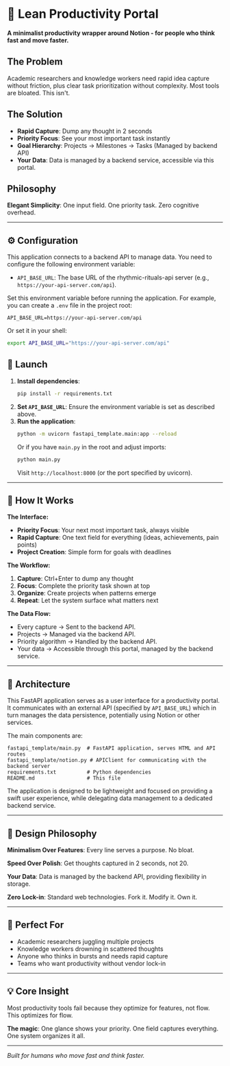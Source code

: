 # 🎯 Lean Productivity Portal

**A minimalist productivity wrapper around Notion - for people who think fast and move faster.**

## The Problem
Academic researchers and knowledge workers need rapid idea capture without friction, plus clear task prioritization without complexity. Most tools are bloated. This isn't.

## The Solution
- **Rapid Capture**: Dump any thought in 2 seconds
- **Priority Focus**: See your most important task instantly  
- **Goal Hierarchy**: Projects → Milestones → Tasks (Managed by backend API)
- **Your Data**: Data is managed by a backend service, accessible via this portal.

## Philosophy
**Elegant Simplicity**: One input field. One priority task. Zero cognitive overhead.

---

## ⚙️ Configuration

This application connects to a backend API to manage data. You need to configure the following environment variable:

*   `API_BASE_URL`: The base URL of the rhythmic-rituals-api server (e.g., `https://your-api-server.com/api`).

Set this environment variable before running the application. For example, you can create a `.env` file in the project root:
```
API_BASE_URL=https://your-api-server.com/api
```
Or set it in your shell:
```bash
export API_BASE_URL="https://your-api-server.com/api"
```

## 🚀 Launch

1.  **Install dependencies**:
    ```bash
    pip install -r requirements.txt
    ```
2.  **Set `API_BASE_URL`**: Ensure the environment variable is set as described above.
3.  **Run the application**:
    ```bash
    python -m uvicorn fastapi_template.main:app --reload
    ```
    Or if you have `main.py` in the root and adjust imports:
    ```bash
    python main.py
    ```
    Visit `http://localhost:8000` (or the port specified by uvicorn).


---

## 🎯 How It Works

**The Interface:**
- **Priority Focus**: Your next most important task, always visible
- **Rapid Capture**: One text field for everything (ideas, achievements, pain points)
- **Project Creation**: Simple form for goals with deadlines

**The Workflow:**
1. **Capture**: Ctrl+Enter to dump any thought
2. **Focus**: Complete the priority task shown at top
3. **Organize**: Create projects when patterns emerge
4. **Repeat**: Let the system surface what matters next

**The Data Flow:**
- Every capture → Sent to the backend API.
- Projects → Managed via the backend API.
- Priority algorithm → Handled by the backend API.
- Your data → Accessible through this portal, managed by the backend service.

---

## 📁 Architecture

This FastAPI application serves as a user interface for a productivity portal. It communicates with an external API (specified by `API_BASE_URL`) which in turn manages the data persistence, potentially using Notion or other services.

The main components are:
```
fastapi_template/main.py  # FastAPI application, serves HTML and API routes
fastapi_template/notion.py # APIClient for communicating with the backend server
requirements.txt          # Python dependencies
README.md                 # This file
```
The application is designed to be lightweight and focused on providing a swift user experience, while delegating data management to a dedicated backend service.

---

## 🧠 Design Philosophy

**Minimalism Over Features**: Every line serves a purpose. No bloat.

**Speed Over Polish**: Get thoughts captured in 2 seconds, not 20.

**Your Data**: Data is managed by the backend API, providing flexibility in storage.

**Zero Lock-in**: Standard web technologies. Fork it. Modify it. Own it.

---

## 🎯 Perfect For

- Academic researchers juggling multiple projects
- Knowledge workers drowning in scattered thoughts
- Anyone who thinks in bursts and needs rapid capture
- Teams who want productivity without vendor lock-in

---

## 💡 Core Insight

Most productivity tools fail because they optimize for features, not flow. This optimizes for flow.

**The magic**: One glance shows your priority. One field captures everything. One system organizes it all.

---

*Built for humans who move fast and think faster.*
